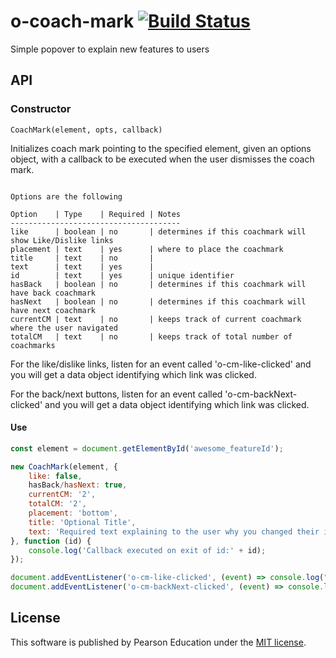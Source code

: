 # o-coach-mark [![Build Status](https://travis-ci.org/Pearson-Higher-Ed/o-coach-mark.svg?branch=master)](https://travis-ci.org/Pearson-Higher-Ed/o-coach-mark)

Simple popover to explain new features to users

## API

### Constructor

`CoachMark(element, opts, callback)`

Initializes coach mark pointing to the specified element, given an options object, 
with a callback to be executed when the user dismisses the coach mark.  

```

Options are the following

Option    | Type    | Required | Notes
--------------------------------------
like      | boolean | no       | determines if this coachmark will show Like/Dislike links
placement | text    | yes      | where to place the coachmark
title     | text    | no       |
text      | text    | yes      |
id        | text    | yes      | unique identifier
hasBack	  | boolean	| no       | determines if this coachmark will have back coachmark
hasNext	  | boolean | no       | determines if this coachmark will have next coachmark	
currentCM | text	| no       | keeps track of current coachmark where the user navigated
totalCM	  | text    | no       | keeps track of total number of coachmarks 
```

For the like/dislike links, listen for an event called 'o-cm-like-clicked' and you will get a data
object identifying which link was clicked.

For the back/next buttons, listen for an event called 'o-cm-backNext-clicked' and you will get a data object identifying which link was clicked.

#### Use

```js
const element = document.getElementById('awesome_featureId');

new CoachMark(element, {
	like: false,
	hasBack/hasNext: true,
	currentCM: '2',
	totalCM: '2',
	placement: 'bottom',
	title: 'Optional Title',
	text: 'Required text explaining to the user why you changed their interface'
}, function (id) {
	console.log('Callback executed on exit of id:' + id);
});

document.addEventListener('o-cm-like-clicked', (event) => console.log("user clicked " + event.data.id + " " + event.data.type));
document.addEventListener('o-cm-backNext-clicked', (event) => console.log("user clicked " + event.data.id + " " + event.data.type));

```

## License

This software is published by Pearson Education under the [MIT license](LICENSE).
